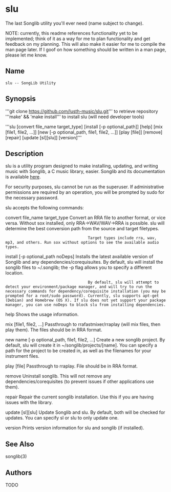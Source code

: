 # slu 
The last Songlib utility you'll ever need (name subject to change).

NOTE: currently, this readme references functionality yet to be implemented; think of it as a way for me to plan functionality and get feedback on my planning. This will also make it easier for me to compile the man page later. If I goof on how something should be written in a man page, please let me know.



## Name
	slu -- SongLib Utility 

## Synopsis
'''git clone https://github.com/lusth-music/slu.git''' to retrieve repository
'''make' && 'make install''' to install slu (will need developer tools)

'''slu [convert file_name target_type] [install [-p optional_path]] [help] [mix [file1, file2, ...]] [new [-p optional_path, file1, file2, ...]] [play [file]] [remove] [repair] [update [sl][slu]] [version]'''

## Description
slu is a utility program designed to make installing, updating, and writing music with Songlib, a C music library, easier. Songlib and its documentation is available [here](http://www.songlib.cs.ua.edu).

For security purposes, slu cannot be run as the superuser. If administrative permissions are required by an operation, you will be prompted by sudo for the necessary password.

slu accepts the following commands:

convert file_name target_type			Convert an RRA file to another format, or vice versa. Without sox installed, only RRA->WAV/WAV->RRA is possible. slu will determine 										the best conversion path from the source and target filetypes.

										Target types include rra, wav, mp3, and others. Run sox without options to see the available audio types.

install [-p optional_path noDeps]		Installs the latest available version of Songlib and any dependencies/corequisuites. By default, slu will install the songlib files to 
										~/.songlib; the -p flag allows you to specify a different location. 

										By default, slu will attempt to detect your environment/package manager, and will try to run the necessary commands for dependency/corequisite installation (you may be prompted for a root/sudo password). Currently, slu supports apt-get (Debian) and Homebrew (OS X). If slu does not yet support your package manager, you can use noDeps to block slu from installing dependencies.

help									Shows the usage information.

mix [file1, file2, ...]					Passthrough to rrafastmixer/rraplay (will mix files, then play them). The files should be in RRA format.

new name [-p optional_path, file1, file2, ...]	Create a new songlib project. By default, slu will create it in ~/songlib/projects/[name]. You can specify a path for the 												project to be created in, as well as the filenames for your instrument files.

play [file]								Passthrough to rraplay. File should be in RRA format.

remove									Uninstall songlib. This will not remove any dependencies/corequisites (to prevent issues if other applications use them).

repair									Repair the current songlib installation. Use this if you are having issues with the library.

update [sl][slu]						Update Songlib and slu. By default, both will be checked for updates. You can specify sl or slu to only update one.

version									Prints version information for slu and songlib (if installed).

## See Also

songlib(3)

## Authors

TODO